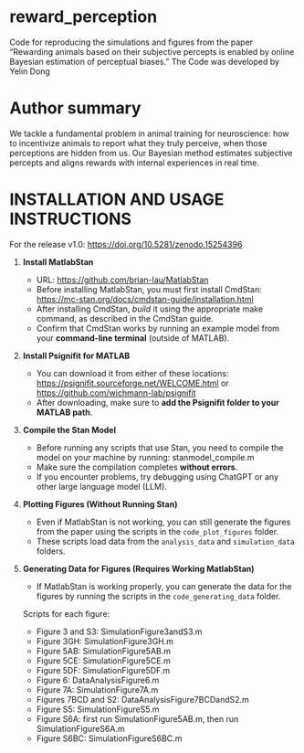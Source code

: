 # reward_perception
Code for reproducing the simulations and figures from the paper “Rewarding animals based on their subjective percepts is enabled by online Bayesian estimation of perceptual biases.”
The Code was developed by Yelin Dong

# Author summary
We tackle a fundamental problem in animal training for neuroscience: how to incentivize animals to report what they truly perceive, when those perceptions are hidden from us. Our Bayesian method estimates subjective percepts and aligns rewards with internal experiences in real time.

INSTALLATION AND USAGE INSTRUCTIONS
===================================

For the release v1.0: https://doi.org/10.5281/zenodo.15254396

1. **Install MatlabStan**
   - URL: https://github.com/brian-lau/MatlabStan
   - Before installing MatlabStan, you must first install CmdStan:
     https://mc-stan.org/docs/cmdstan-guide/installation.html
   - After installing CmdStan, *build* it using the appropriate make command, as described in the CmdStan guide.
   - Confirm that CmdStan works by running an example model from your **command-line terminal** (outside of MATLAB).

2. **Install Psignifit for MATLAB**
   - You can download it from either of these locations:
     https://psignifit.sourceforge.net/WELCOME.html
     or
     https://github.com/wichmann-lab/psignifit
   - After downloading, make sure to **add the Psignifit folder to your MATLAB path**.

3. **Compile the Stan Model**
   - Before running any scripts that use Stan, you need to compile the model on your machine by running:
     stanmodel_compile.m
   - Make sure the compilation completes **without errors**.
   - If you encounter problems, try debugging using ChatGPT or any other large language model (LLM).

4. **Plotting Figures (Without Running Stan)**
   - Even if MatlabStan is not working, you can still generate the figures from the paper using the scripts in the `code_plot_figures` folder.
   - These scripts load data from the `analysis_data` and `simulation_data` folders.

5. **Generating Data for Figures (Requires Working MatlabStan)**
   - If MatlabStan is working properly, you can generate the data for the figures by running the scripts in the `code_generating_data` folder.

   Scripts for each figure:

   - Figure 3 and S3: SimulationFigure3andS3.m
   - Figure 3GH: SimulationFigure3GH.m
   - Figure 5AB: SimulationFigure5AB.m
   - Figure 5CE: SimulationFigure5CE.m
   - Figure 5DF: SimulationFigure5DF.m
   - Figure 6: DataAnalysisFigure6.m
   - Figure 7A: SimulationFigure7A.m
   - Figures 7BCD and S2: DataAnalysisFigure7BCDandS2.m
   - Figure S5: SimulationFigureS5.m
   - Figure S6A: first run SimulationFigure5AB.m, then run SimulationFigureS6A.m
   - Figure S6BC: SimulationFigureS6BC.m

